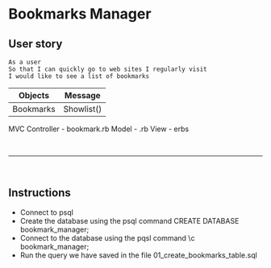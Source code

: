 # Bookmarks Manager

## User story
```
As a user
So that I can quickly go to web sites I regularly visit
I would like to see a list of bookmarks
```

| Objects   | Message    |
| --------- | ---------- |
| Bookmarks | Showlist() |

MVC
Controller - bookmark.rb
Model - .rb
View - erbs

<br>

----
<br>

## Instructions
- Connect to psql
- Create the database using the psql command CREATE DATABASE bookmark_manager;
- Connect to the database using the pqsl command \c bookmark_manager;
- Run the query we have saved in the file 01_create_bookmarks_table.sql
